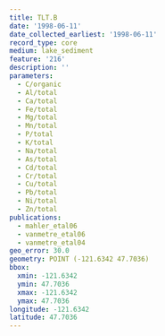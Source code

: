 ```yaml
---
title: TLT.B
date: '1998-06-11'
date_collected_earliest: '1998-06-11'
record_type: core
medium: lake_sediment
feature: '216'
description: ''
parameters:
  - C/organic
  - Al/total
  - Ca/total
  - Fe/total
  - Mg/total
  - Mn/total
  - P/total
  - K/total
  - Na/total
  - As/total
  - Cd/total
  - Cr/total
  - Cu/total
  - Pb/total
  - Ni/total
  - Zn/total
publications:
  - mahler_etal06
  - vanmetre_etal06
  - vanmetre_etal04
geo_error: 30.0
geometry: POINT (-121.6342 47.7036)
bbox:
  xmin: -121.6342
  ymin: 47.7036
  xmax: -121.6342
  ymax: 47.7036
longitude: -121.6342
latitude: 47.7036
---
```

